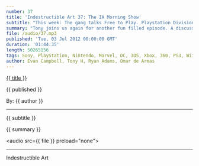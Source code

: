 ```yaml
---
number: 37
title: 'Indestructible Art 37: The IA Morning Show'
subtitle: "This week: The gang talks Free to Play. Playstation Division gets a new boss. Nintendo is making a Circle Pad XL. Valve intros Source Filmmaker. Spidey gets a sidekick. New Punisher gets teased. Detective Comics to get a new writer."
summary: "Tony joins us again for another fun filled episode. A discussion on Free to Play sparks from news of a new game from the devs of The Darkness 2 called Warframe. Kaz Hirai drops his title as head of the Playstation division and the group wonders what that means for the future of the system. Nintendo drops that they are indeed going to make a Circle Pad Pro for the 3DS XL. Valve releases their Source Filmmaker to the public and Omar is excited to see what people will make with it. The new series for The Punisher is teased and Tony take a guess at that it will entail. Detective Comics writer Tony Daniels is nearing the end of his run with the series. Ryan gets excited at the idea of Bendis writing a Biweekly X-Men. Omar thinks news of new Spiderman sidekick Alpha is super dumb. Lastly Tony teaches the crew a bit about Astro City from Image Comics."
file: /audio/37.mp3
published: 'Tue, 03 Jul 2012 00:00:00 GMT'
duration: '01:44:35'
length: 50265156
tags: Sony, PlayStation, Nintendo, Marvel, DC, 3DS, Xbox, 360, PS3, Wii, PSN, XBLA, Video Games, Comics, Games, Indestructible Art, Kaz Hirai, Warframe, Valve, Source, Filmmaker, Bendis, X-Men, Spiderman, Alpha, Punisher, Astro City
author: Evan Campbell, Tony H, Ryan Adams, Omar de Armas
---
```


<a href="../episodes/{{ number }}.html" class='postTitleLink'><p class='postTitle'>{{ title }}</p></a>
<p class='postPublished'>{{ published }}</p>
<p class='postAuthor'>By: {{ author }}</p>
<hr>
{{ subtitle }}  
  
{{ summary }}  

<audio src={{ file }} preload="none"></audio>

- - -
Indestructible Art
